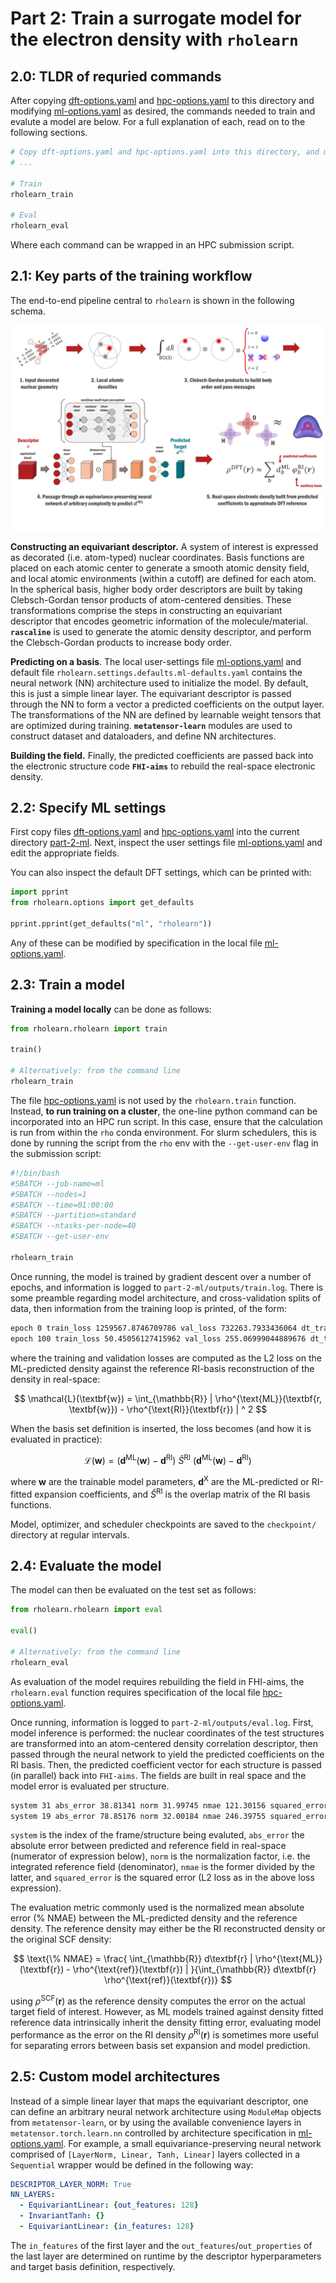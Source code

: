 # Part 2: Train a surrogate model for the electron density with `rholearn`


## 2.0: TLDR of requried commands

After copying [dft-options.yaml](../part-1-dft/dft-options.yaml) and [hpc-options.yaml](../part-1-dft/hpc-options.yaml) to this directory and modifying [ml-options.yaml](ml-options.yaml) as desired, the commands needed to train and evalute a model are below. For a full explanation of each, read on to the following sections.

```bash
# Copy dft-options.yaml and hpc-options.yaml into this directory, and modify ml-options.yaml if desired
# ...

# Train
rholearn_train

# Eval
rholearn_eval
```

Where each command can be wrapped in an HPC submission script.

## 2.1: Key parts of the training workflow

The end-to-end pipeline central to `rholearn` is shown in the following schema.

![rholearn workflow summary](../../../example/assets/rholearn.png)

**Constructing an equivariant descriptor.** A system of interest is expressed as decorated (i.e. atom-typed) nuclear coordinates. Basis functions are placed on each atomic center to generate a smooth atomic density field, and local atomic environments (within a cutoff) are defined for each atom. In the spherical basis, higher body order descriptors are built by taking Clebsch-Gordan tensor products of atom-centered densities. These transformations comprise the steps in constructing an equivariant descriptor that encodes geometric information of the molecule/material. **`rascaline`** is used to generate the atomic density descriptor, and perform the Clebsch-Gordan products to increase body order.

**Predicting on a basis**. The local user-settings file [ml-options.yaml](ml-options.yaml) and default file `rholearn.settings.defaults.ml-defaults.yaml` contains the neural network (NN) architecture used to initialize the model. By default, this is just a simple linear layer. The equivariant descriptor is passed through the NN to form a vector a predicted coefficients on the output layer. The transformations of the NN are defined by learnable weight tensors that are optimized during training. **`metatensor-learn`** modules are used to construct dataset and dataloaders, and define NN architectures.

**Building the field.** Finally, the predicted coefficients are passed back into the electronic structure code **`FHI-aims`** to rebuild the real-space electronic density.

## 2.2: Specify ML settings

First copy files [dft-options.yaml](../part-1-dft/dft-options.yaml) and [hpc-options.yaml](../part-1-dft/hpc-options.yaml) into the current directory [part-2-ml](.). Next, inspect the user settings file [ml-options.yaml](ml-options.yaml) and edit the appropriate fields.

You can also inspect the default DFT settings, which can be printed with:
```python
import pprint
from rholearn.options import get_defaults

pprint.pprint(get_defaults("ml", "rholearn"))
```
Any of these can be modified by specification in the local file [ml-options.yaml](ml-options.yaml).

## 2.3: Train a model

**Training a model locally** can be done as follows:

```python
from rholearn.rholearn import train

train()

# Alternatively: from the command line
rholearn_train
```

The file [hpc-options.yaml](hpc-options.yaml) is not used by the `rholearn.train` function. Instead, **to run training on a cluster**, the one-line python command can be incorporated into an HPC run script. In this case, ensure that the calculation is run from within the `rho` conda environment. For slurm schedulers, this is done by running the script from the `rho` env with the `--get-user-env` flag in the submission script:

```bash
#!/bin/bash
#SBATCH --job-name=ml
#SBATCH --nodes=1
#SBATCH --time=01:00:00
#SBATCH --partition=standard
#SBATCH --ntasks-per-node=40
#SBATCH --get-user-env

rholearn_train
```

Once running, the model is trained by gradient descent over a number of epochs, and information is logged to `part-2-ml/outputs/train.log`. There is some preamble regarding model architecture, and cross-validation splits of data, then information from the training loop is printed, of the form:
```bash
epoch 0 train_loss 1259567.8746709786 val_loss 732263.7933436064 dt_train 0.492 dt_val 0.132 lr 0.1
epoch 100 train_loss 50.45056127415962 val_loss 255.06999044889676 dt_train 0.337 dt_val 0.128 lr 0.01
```
where the training and validation losses are computed as the L2 loss on the ML-predicted density against the reference RI-basis reconstruction of the density in real-space:

$$
\mathcal{L}(\textbf{w}) = \int_{\mathbb{R}} | \rho^{\text{ML}}(\textbf{r, \textbf{w}}) - \rho^{\text{RI}}(\textbf{r}) | ^ 2
$$

When the basis set definition is inserted, the loss becomes (and how it is evaluated in practice):

$$
\mathcal{L}(\textbf{w}) = (\textbf{d}^{\text{ML}}(\textbf{w}) - \textbf{d}^{\text{RI}}) \ \hat{S}^{\text{RI}} \ (\textbf{d}^{\text{ML}}(\textbf{w}) - \textbf{d}^{\text{RI}})
$$

where $\textbf{w}$ are the trainable model parameters, $\textbf{d}^{\text{X}}$ are the ML-predicted or RI-fitted expansion coefficients, and $\hat{S}^{\text{RI}}$ is the overlap matrix of the RI basis functions.

Model, optimizer, and scheduler checkpoints are saved to the `checkpoint/` directory at regular intervals.


## 2.4: Evaluate the model

The model can then be evaluated on the test set as follows:

```python
from rholearn.rholearn import eval

eval()

# Alternatively: from the command line
rholearn_eval
```
As evaluation of the model requires rebuilding the field in FHI-aims, the `rholearn.eval` function requires specification of the local file [hpc-options.yaml](hpc-options.yaml).

Once running, information is logged to `part-2-ml/outputs/eval.log`. First, model inference is performed: the nuclear coordinates of the test structures are transformed into an atom-centered density correlation descriptor, then passed through the neural network to yield the predicted coefficients on the RI basis. Then, the predicted coefficient vector for each structure is passed (in parallel) back into `FHI-aims`. The fields are built in real space and the model error is evaluated per structure.

```bash
system 31 abs_error 38.81341 norm 31.99745 nmae 121.30156 squared_error 134.77636
system 19 abs_error 78.85176 norm 32.00184 nmae 246.39755 squared_error 1471.64144
```
`system` is the index of the frame/structure being evaluted, `abs_error` the absolute error between predicted and reference field in real-space (numerator of expression below), `norm` is the normalization factor, i.e. the integrated reference field (denominator), `nmae` is the former divided by the latter, and `squared_error` is the squared error (L2 loss as in the above loss expression).

The evaluation metric commonly used is the normalized mean absolute error (% NMAE) between the ML-predicted density and the reference density. The reference density may either be the RI reconstructed density or the original SCF density:

$$
\text{\% NMAE} = \frac{ \int_{\mathbb{R}} d\textbf{r} | \rho^{\text{ML}}(\textbf{r}) - \rho^{\text{ref}}(\textbf{r}) | }{\int_{\mathbb{R}} d\textbf{r} \rho^{\text{ref}}(\textbf{r})}
$$

using $\rho^{\text{SCF}}(\textbf{r})$ as the reference density computes the error on the actual target field of interest. However, as ML models trained against density fitted reference data intrinsically inherit the density fitting error, evaluating model performance as the error on the RI density $\rho^{\text{RI}}(\textbf{r})$ is sometimes more useful for separating errors between basis set expansion and model prediction.


## 2.5: Custom model architectures

Instead of a simple linear layer that maps the equivariant descriptor, one can define an arbitrary neural network architecture using `ModuleMap` objects from `metatensor-learn`, or by using the available convenience layers in `metatensor.torch.learn.nn` controlled by architecture specification in [ml-options.yaml](ml-options.yaml). For example, a small equivariance-preserving neural network comprised of `[LayerNorm, Linear, Tanh, Linear]` layers collected in a `Sequential` wrapper would be defined in the following way:

```yaml
DESCRIPTOR_LAYER_NORM: True
NN_LAYERS:
  - EquivariantLinear: {out_features: 128}
  - InvariantTanh: {}
  - EquivariantLinear: {in_features: 128}
```

The `in_features` of the first layer and the `out_features`/`out_properties` of the last layer are determined on runtime by the descriptor hyperparameters and target basis definition, respectively.
